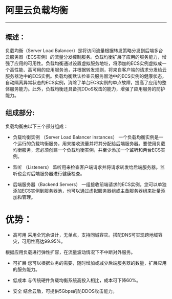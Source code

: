 # 阿里云负载均衡
---
## 概述：
负载均衡（Server Load Balancer）是将访问流量根据转发策略分发到后端多台云服务器（ECS实例）的流量分发控制服务。负载均衡扩展了应用的服务能力，增强了应用的可用性。负载均衡通过设置虚拟服务地址，将添加的ECS实例虚拟成一个高性能、高可用的应用服务池，并根据转发规则，将来自客户端的请求分发给云服务器池中的ECS实例。负载均衡默认检查云服务器池中的ECS实例的健康状态，自动隔离异常状态的ECS实例，消除了单台ECS实例的单点故障，提高了应用的整体服务能力。此外，负载均衡还具备抗DDoS攻击的能力，增强了应用服务的防护能力。
## 组成部分:
负载均衡由以下三个部分组成：

- 负载均衡实例 （Server Load Balancer instances）
一个负载均衡实例是一个运行的负载均衡服务，用来接收流量并将其分配给后端服务器。要使用负载均衡服务，您必须创建一个负载均衡实例，并至少添加一个监听和两台ECS实例。

- 监听 （Listeners）
监听用来检查客户端请求并将请求转发给后端服务器。监听也会对后端服务器进行健康检查。

- 后端服务器（Backend Servers）
一组接收前端请求的ECS实例。您可以单独添加ECS实例到服务器池，也可以通过虚拟服务器组或主备服务器组来批量添加和管理。

# 优势：
- 高可用
采用全冗余设计，无单点，支持同城容灾。搭配DNS可实现跨地域容灾，可用性高达99.95%。

根据应用负载进行弹性扩容，在流量波动情况下不中断对外服务。

- 可扩展
您可以根据业务的需要，随时增加或减少后端服务器的数量，扩展应用的服务能力。

- 低成本
与传统硬件负载均衡系统高投入相比，成本可下降60%。

- 安全
结合云盾，可提供5Gbps的防DDOS攻击能力。